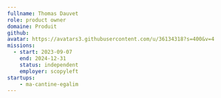 ```yaml
---
fullname: Thomas Dauvet
role: product owner
domaine: Produit
github: 
avatar: https://avatars3.githubusercontent.com/u/36134318?s=400&v=4
missions:
  - start: 2023-09-07
    end: 2024-12-31
    status: independent
    employer: scopyleft
startups:
    - ma-cantine-egalim
---
```

